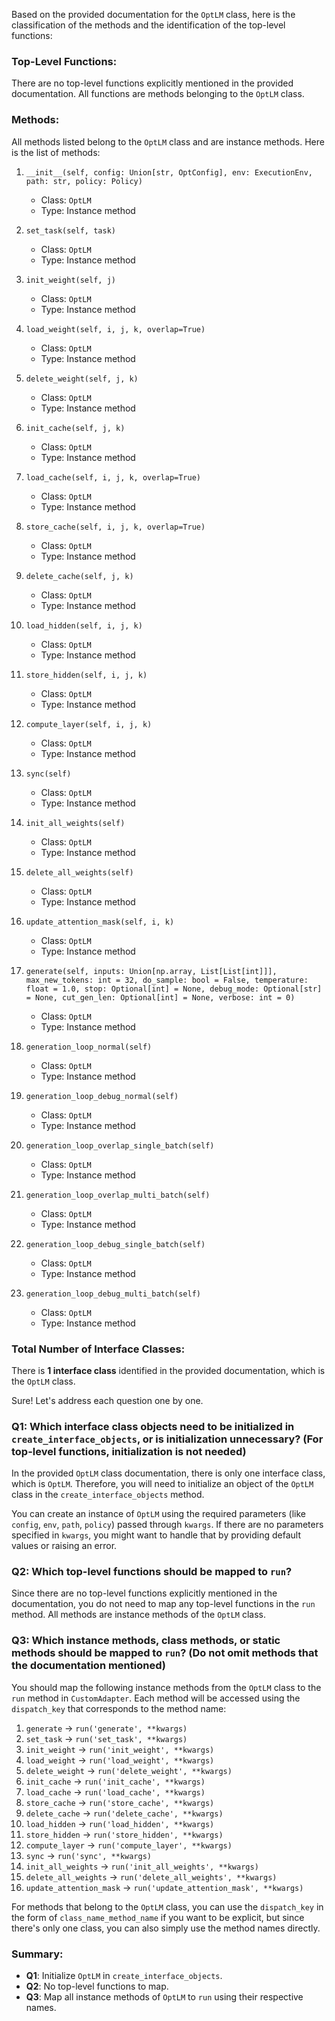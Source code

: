 Based on the provided documentation for the `OptLM` class, here is the classification of the methods and the identification of the top-level functions:

### Top-Level Functions:
There are no top-level functions explicitly mentioned in the provided documentation. All functions are methods belonging to the `OptLM` class.

### Methods:
All methods listed belong to the `OptLM` class and are instance methods. Here is the list of methods:

1. `__init__(self, config: Union[str, OptConfig], env: ExecutionEnv, path: str, policy: Policy)`
   - Class: `OptLM`
   - Type: Instance method

2. `set_task(self, task)`
   - Class: `OptLM`
   - Type: Instance method

3. `init_weight(self, j)`
   - Class: `OptLM`
   - Type: Instance method

4. `load_weight(self, i, j, k, overlap=True)`
   - Class: `OptLM`
   - Type: Instance method

5. `delete_weight(self, j, k)`
   - Class: `OptLM`
   - Type: Instance method

6. `init_cache(self, j, k)`
   - Class: `OptLM`
   - Type: Instance method

7. `load_cache(self, i, j, k, overlap=True)`
   - Class: `OptLM`
   - Type: Instance method

8. `store_cache(self, i, j, k, overlap=True)`
   - Class: `OptLM`
   - Type: Instance method

9. `delete_cache(self, j, k)`
   - Class: `OptLM`
   - Type: Instance method

10. `load_hidden(self, i, j, k)`
    - Class: `OptLM`
    - Type: Instance method

11. `store_hidden(self, i, j, k)`
    - Class: `OptLM`
    - Type: Instance method

12. `compute_layer(self, i, j, k)`
    - Class: `OptLM`
    - Type: Instance method

13. `sync(self)`
    - Class: `OptLM`
    - Type: Instance method

14. `init_all_weights(self)`
    - Class: `OptLM`
    - Type: Instance method

15. `delete_all_weights(self)`
    - Class: `OptLM`
    - Type: Instance method

16. `update_attention_mask(self, i, k)`
    - Class: `OptLM`
    - Type: Instance method

17. `generate(self, inputs: Union[np.array, List[List[int]]], max_new_tokens: int = 32, do_sample: bool = False, temperature: float = 1.0, stop: Optional[int] = None, debug_mode: Optional[str] = None, cut_gen_len: Optional[int] = None, verbose: int = 0)`
    - Class: `OptLM`
    - Type: Instance method

18. `generation_loop_normal(self)`
    - Class: `OptLM`
    - Type: Instance method

19. `generation_loop_debug_normal(self)`
    - Class: `OptLM`
    - Type: Instance method

20. `generation_loop_overlap_single_batch(self)`
    - Class: `OptLM`
    - Type: Instance method

21. `generation_loop_overlap_multi_batch(self)`
    - Class: `OptLM`
    - Type: Instance method

22. `generation_loop_debug_single_batch(self)`
    - Class: `OptLM`
    - Type: Instance method

23. `generation_loop_debug_multi_batch(self)`
    - Class: `OptLM`
    - Type: Instance method

### Total Number of Interface Classes:
There is **1 interface class** identified in the provided documentation, which is the `OptLM` class.

Sure! Let's address each question one by one.

### Q1: Which interface class objects need to be initialized in `create_interface_objects`, or is initialization unnecessary? (For top-level functions, initialization is not needed)

In the provided `OptLM` class documentation, there is only one interface class, which is `OptLM`. Therefore, you will need to initialize an object of the `OptLM` class in the `create_interface_objects` method. 

You can create an instance of `OptLM` using the required parameters (like `config`, `env`, `path`, `policy`) passed through `kwargs`. If there are no parameters specified in `kwargs`, you might want to handle that by providing default values or raising an error.

### Q2: Which top-level functions should be mapped to `run`?

Since there are no top-level functions explicitly mentioned in the documentation, you do not need to map any top-level functions in the `run` method. All methods are instance methods of the `OptLM` class.

### Q3: Which instance methods, class methods, or static methods should be mapped to `run`? (Do not omit methods that the documentation mentioned)

You should map the following instance methods from the `OptLM` class to the `run` method in `CustomAdapter`. Each method will be accessed using the `dispatch_key` that corresponds to the method name:

1. `generate` → `run('generate', **kwargs)`
2. `set_task` → `run('set_task', **kwargs)`
3. `init_weight` → `run('init_weight', **kwargs)`
4. `load_weight` → `run('load_weight', **kwargs)`
5. `delete_weight` → `run('delete_weight', **kwargs)`
6. `init_cache` → `run('init_cache', **kwargs)`
7. `load_cache` → `run('load_cache', **kwargs)`
8. `store_cache` → `run('store_cache', **kwargs)`
9. `delete_cache` → `run('delete_cache', **kwargs)`
10. `load_hidden` → `run('load_hidden', **kwargs)`
11. `store_hidden` → `run('store_hidden', **kwargs)`
12. `compute_layer` → `run('compute_layer', **kwargs)`
13. `sync` → `run('sync', **kwargs)`
14. `init_all_weights` → `run('init_all_weights', **kwargs)`
15. `delete_all_weights` → `run('delete_all_weights', **kwargs)`
16. `update_attention_mask` → `run('update_attention_mask', **kwargs)`

For methods that belong to the `OptLM` class, you can use the `dispatch_key` in the form of `class_name_method_name` if you want to be explicit, but since there's only one class, you can also simply use the method names directly. 

### Summary:
- **Q1**: Initialize `OptLM` in `create_interface_objects`.
- **Q2**: No top-level functions to map.
- **Q3**: Map all instance methods of `OptLM` to `run` using their respective names.
